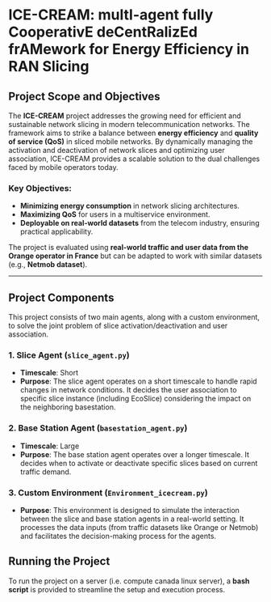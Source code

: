 # ICE-CREAM: multI-agent fully CooperativE deCentRalizEd frAMework for Energy Efficiency in RAN Slicing 

## Project Scope and Objectives

The **ICE-CREAM** project addresses the growing need for efficient and sustainable network slicing in modern telecommunication networks. The framework aims to strike a balance between **energy efficiency** and **quality of service (QoS)** in sliced mobile networks. By dynamically managing the activation and deactivation of network slices and optimizing user association, ICE-CREAM provides a scalable solution to the dual challenges faced by mobile operators today.

### Key Objectives:
- **Minimizing energy consumption** in network slicing architectures.
- **Maximizing QoS** for users in a multiservice environment.
- **Deployable on real-world datasets** from the telecom industry, ensuring practical applicability.

The project is evaluated using **real-world traffic and user data from the Orange operator in France** but can be adapted to work with similar datasets (e.g., **Netmob dataset**).

---

## Project Components

This project consists of two main agents, along with a custom environment, to solve the joint problem of slice activation/deactivation and user association.

### 1. Slice Agent (`slice_agent.py`)
- **Timescale**: Short
- **Purpose**: The slice agent operates on a short timescale to handle rapid changes in network conditions. It decides the user association to specific slice instance (including EcoSlice) considering the impact on the neighboring basestation.


### 2. Base Station Agent (`basestation_agent.py`)
- **Timescale**: Large
- **Purpose**: The base station agent operates over a longer timescale. It decides when to activate or deactivate specific slices based on current traffic demand.

### 3. Custom Environment (`Environment_icecream.py`)
- **Purpose**: This environment is designed to simulate the interaction between the slice and base station agents in a real-world setting. It processes the data inputs (from traffic datasets like Orange or Netmob) and facilitates the decision-making process for the agents.


## Running the Project

To run the project on a server (i.e. compute canada linux server), a **bash script** is provided to streamline the setup and execution process.


